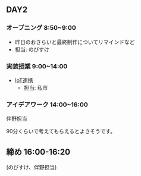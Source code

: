 ## DAY2

### オープニング 8:50~9:00

- 昨日のおさらいと最終制作についてリマインドなど
- 担当: のびすけ

### 実装授業 9:00~14:00

- [IoT連携](./dev_lesson/)
    - 担当: 私市

### アイデアワーク 14:00~16:00

伴野担当

90分くらいで考えてもらえるとよさそうです。

## 締め 16:00-16:20

(のびすけ、伴野担当)

